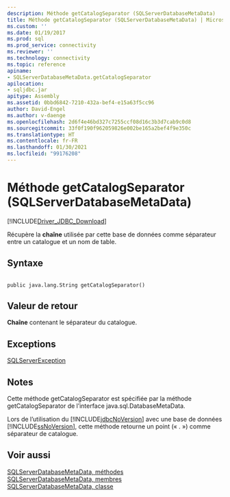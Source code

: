 ```yaml
---
description: Méthode getCatalogSeparator (SQLServerDatabaseMetaData)
title: Méthode getCatalogSeparator (SQLServerDatabaseMetaData) | Microsoft Docs
ms.custom: ''
ms.date: 01/19/2017
ms.prod: sql
ms.prod_service: connectivity
ms.reviewer: ''
ms.technology: connectivity
ms.topic: reference
apiname:
- SQLServerDatabaseMetaData.getCatalogSeparator
apilocation:
- sqljdbc.jar
apitype: Assembly
ms.assetid: 0bbd6842-7210-432a-bef4-e15a63f5cc96
author: David-Engel
ms.author: v-daenge
ms.openlocfilehash: 2d6f4e46bd327c7255ccf08d16c3b3d7cab9c0d8
ms.sourcegitcommit: 33f0f190f962059826e002be165a2bef4f9e350c
ms.translationtype: HT
ms.contentlocale: fr-FR
ms.lasthandoff: 01/30/2021
ms.locfileid: "99176208"
---
```

# <a name="getcatalogseparator-method-sqlserverdatabasemetadata"></a>Méthode getCatalogSeparator (SQLServerDatabaseMetaData)
[!INCLUDE[Driver_JDBC_Download](../../../includes/driver_jdbc_download.md)]

  Récupère la **chaîne** utilisée par cette base de données comme séparateur entre un catalogue et un nom de table.  
  
## <a name="syntax"></a>Syntaxe  
  
```  
  
public java.lang.String getCatalogSeparator()  
```  
  
## <a name="return-value"></a>Valeur de retour  
 **Chaîne** contenant le séparateur du catalogue.  
  
## <a name="exceptions"></a>Exceptions  
 [SQLServerException](../../../connect/jdbc/reference/sqlserverexception-class.md)  
  
## <a name="remarks"></a>Notes  
 Cette méthode getCatalogSeparator est spécifiée par la méthode getCatalogSeparator de l’interface java.sql.DatabaseMetaData.  
  
 Lors de l’utilisation du [!INCLUDE[jdbcNoVersion](../../../includes/jdbcnoversion_md.md)] avec une base de données [!INCLUDE[ssNoVersion](../../../includes/ssnoversion-md.md)], cette méthode retourne un point (« . ») comme séparateur de catalogue.  
  
## <a name="see-also"></a>Voir aussi  
 [SQLServerDatabaseMetaData, méthodes](../../../connect/jdbc/reference/sqlserverdatabasemetadata-methods.md)   
 [SQLServerDatabaseMetaData, membres](../../../connect/jdbc/reference/sqlserverdatabasemetadata-members.md)   
 [SQLServerDatabaseMetaData, classe](../../../connect/jdbc/reference/sqlserverdatabasemetadata-class.md)  
  
  
